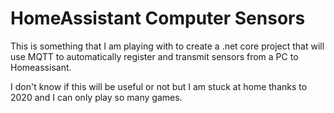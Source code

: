 # HomeAssistant Computer Sensors

This is something that I am playing with to create a .net core project that will use MQTT to automatically register and transmit sensors from a PC to Homeassisant.

I don't know if this will be useful or not but I am stuck at home thanks to 2020 and I can only play so many games.
